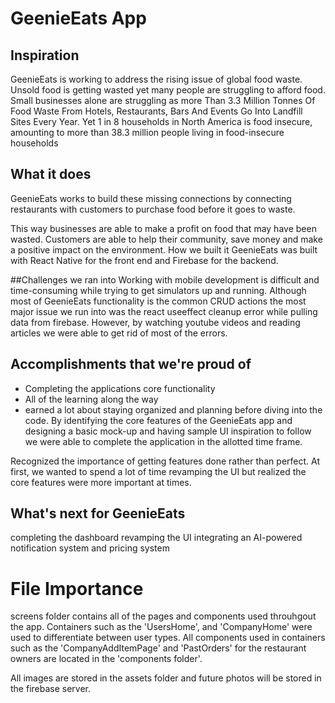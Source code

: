 
# GeenieEats App

## Inspiration
GeenieEats is working to address the rising issue of global food waste. Unsold food is getting wasted yet many people are struggling to afford food. Small businesses alone are struggling as more Than 3.3 Million Tonnes Of Food Waste From Hotels, Restaurants, Bars And Events Go Into Landfill Sites Every Year. Yet 1 in 8 households in North America is food insecure, amounting to more than 38.3 million people living in food-insecure households

## What it does
GeenieEats works to build these missing connections by connecting restaurants with customers to purchase food before it goes to waste.

This way businesses are able to make a profit on food that may have been wasted.
Customers are able to help their community, save money and make a positive impact on the environment.
How we built it
GeenieEats was built with React Native for the front end and Firebase for the backend.

##Challenges we ran into
Working with mobile development is difficult and time-consuming while trying to get simulators up and running. Although most of GeenieEats functionality is the common CRUD actions the most major issue we run into was the react useeffect cleanup error while pulling data from firebase. However, by watching youtube videos and reading articles we were able to get rid of most of the errors.

## Accomplishments that we're proud of
- Completing the applications core functionality
- All of the learning along the way 
- earned a lot about staying organized and planning before diving into the code. By identifying the core features of the GeenieEats app and designing a basic mock-up and having sample UI inspiration to follow we were able to complete the application in the allotted time frame.

Recognized the importance of getting features done rather than perfect. At first, we wanted to spend a lot of time revamping the UI but realized the core features were more important at times.

## What's next for GeenieEats
completing the dashboard
revamping the UI
integrating an AI-powered notification system and pricing system

# File Importance 
screens folder contains all of the pages and components used throuhgout the app. Containers such as the 'UsersHome', and 'CompanyHome' were used to differentiate between user types. All components used in containers such as the 'CompanyAddItemPage' and 'PastOrders' for the restaurant owners are located in the 'components folder'. 

All images are stored in the assets folder and future photos will be stored in the firebase server. 
